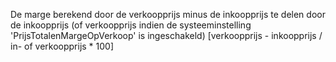 De marge berekend door de verkoopprijs minus de inkoopprijs te delen door de inkoopprijs (of verkoopprijs indien de systeeminstelling 'PrijsTotalenMargeOpVerkoop' is ingeschakeld) [verkoopprijs - inkoopprijs / in- of verkoopprijs * 100]
